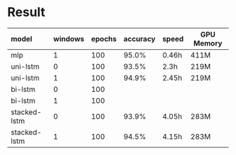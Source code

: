 # Result

|model|windows|epochs|accuracy|speed|GPU Memory|
|:------|------|------|------|------|------|
|mlp|1|100|95.0%|0.46h |411M|
|uni-lstm|0|100|93.5%|2.3h| 219M |
|uni-lstm|1|100|94.9%|2.45h| 219M |
|bi-lstm|0|100| |  |
|bi-lstm|1|100| |  |
|stacked-lstm|0|100|93.9%|4.05h|283M |
|stacked-lstm|1|100|94.5%|4.15h|283M |
